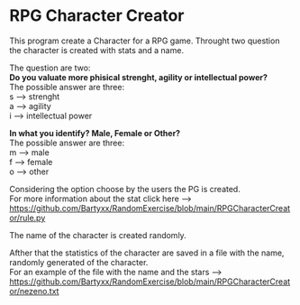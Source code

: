 <h1>RPG Character Creator</h1>

This program create a Character for a RPG game. Throught two question the character is created with stats and a name.<br/>


The question are two:<br/>
<b>Do you valuate more phisical strenght, agility or intellectual power?</b><br/>
The possible answer are three:<br/>
s --> strenght<br/>
a --> agility<br/>
i --> intellectual power<br/>

<b>In what you identify? Male, Female or Other?</b><br/>
The possible answer are three:<br/>
m --> male<br/>
f --> female<br/>
o --> other<br/>

Considering the option choose by the users the PG is created.<br/>
For more information about the stat click here --> https://github.com/Bartyxx/RandomExercise/blob/main/RPGCharacterCreator/rule.py<br/>

The name of the character is created randomly.<br/>

Afther that the statistics of the character are saved in a file with the name, randomly generated of the character. <br/>
For an example of the file with the name and the stars --> https://github.com/Bartyxx/RandomExercise/blob/main/RPGCharacterCreator/nezeno.txt<br/>
